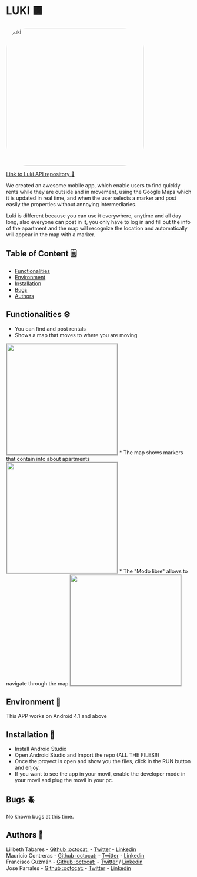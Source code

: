 # LUKI :purple_square:
<img width="374" alt="luki" src="https://user-images.githubusercontent.com/65993425/112252659-881cc000-8c2b-11eb-9bb0-b2a266e5dac0.png" style="border-radius: 15%;"/>  

[Link to Luki API repository :link:](https://github.com/LiliTa1762/luki_backend)

We created an awesome mobile app, which enable users to find quickly rents while they are outside and in movement, using the Google Maps which it is updated in real time, and when the user selects a marker and post easily the properties without annoying intermediaries.

Luki is different because you can use it everywhere, anytime and all day long, also everyone can post in it, you only have to log in and fill out the info of the apartment and the map will recognize the location and automatically will appear in the map with a marker.

## Table of Content :spiral_notepad:
* [Functionalities](#functionalities)
* [Environment](#environment)
* [Installation](#installation)
* [Bugs](#bugs)
* [Authors](#authors)

## Functionalities :gear:
* You can find and post rentals
* Shows a map that moves to where you are moving  
<img src="https://user-images.githubusercontent.com/65993425/112252255-c4035580-8c2a-11eb-87b3-7fa82844e03f.jpeg" width="300" style="border: solid 2px #aaaaaa;"/>
* The map shows markers that contain info about apartments  
<img src="https://user-images.githubusercontent.com/65993425/112251592-923dbf00-8c29-11eb-9a29-54d0bc31dd38.png" width="300" style="border: solid 2px #aaaaaa;"/>
* The "Modo libre" allows to navigate through the map  
<img src="https://user-images.githubusercontent.com/65993425/112251277-f318c780-8c28-11eb-8e6b-e60f6f71ba00.jpg" width="300" style="border: solid 2px #aaaaaa;"/>

## Environment :iphone:
This APP works on Android 4.1 and above

## Installation :minidisc:
* Install Android Studio
* Open Android Studio and Import the repo (ALL THE FILES!!)
* Once the proyect is open and show you the files, click in the RUN button and enjoy.
* If you want to see the app in your movil, enable the developer mode in your movil and plug the movil in your pc.


## Bugs :beetle:
No known bugs at this time. 

## Authors :busts_in_silhouette:
Lilibeth Tabares - [Github :octocat:](https://github.com/LiliTa1762) - [Twitter](https://twitter.com/LilibethTabares) - [Linkedin](https://www.linkedin.com/in/lilibeth-tabares/)  
Mauricio Contreras - [Github :octocat:](https://github.com/mauroxcf) - [Twitter](https://twitter.com/MauroJCF) - [Linkedin](https://www.linkedin.com/in/mauricio-contrerasf/)  
Francisco Guzmán - [Github :octocat:](https://github.com/I7RANK) - [Twitter](https://twitter.com/I7RANKI)  / [Linkedin](https://www.linkedin.com/in/francisco-guzman-herrera/)  
Jose Parrales - [Github :octocat:](https://github.com/JParrales) - [Twitter](https://twitter.com/JParrales7) - [Linkedin](https://www.linkedin.com/in/jparrales/)  
